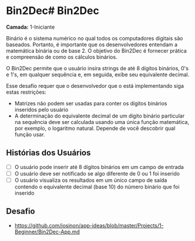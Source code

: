 # Bin2Dec# Bin2Dec

**Camada:** 1-Iniciante

Binário é o sistema numérico no qual todos os computadores digitais são baseados.
Portanto, é importante que os desenvolvedores entendam a matemática binária ou de base 2.
O objetivo do Bin2Dec é fornecer prática e compreensão de como os cálculos binários.

O Bin2Dec permite que o usuário insira strings de até 8 dígitos binários, 0's e 1's,
em qualquer sequência e, em seguida, exibe seu equivalente decimal.

Esse desafio requer que o desenvolvedor que o está implementando siga
estas restrições:

- Matrizes não podem ser usadas para conter os dígitos binários inseridos pelo usuário
- A determinação do equivalente decimal de um dígito binário particular na sequência deve
  ser calculada usando uma única função matemática, por exemplo, o logaritmo natural.
  Depende de você descobrir qual função usar.

## Histórias dos Usuários

- [ ] O usuário pode inserir até 8 dígitos binários em um campo de entrada
- [ ] O usuário deve ser notificado se algo diferente de 0 ou 1 foi inserido
- [ ] O usuário visualiza os resultados em um único campo de saída contendo o equivalente decimal
      (base 10) do número binário que foi inserido

## Desafio

- https://github.com/josinon/app-ideas/blob/master/Projects/1-Beginner/Bin2Dec-App.md
